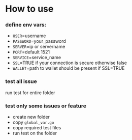 # How to use
### define env vars:
* `USER`=username
* `PASSWORD`=your_password
* `SERVER`=ip or servername
* `PORT`=default 1521
* `SERVICE`=service_name
* `SSL`=TRUE if your connection is secure otherwise false
* `WALLET`=path to wallet should be present if SSL=TRUE

### test all issue
run test for entire folder
### test only some issues or feature
* create new folder 
* copy `global_var.go`
* copy required test files
* run test on the folder